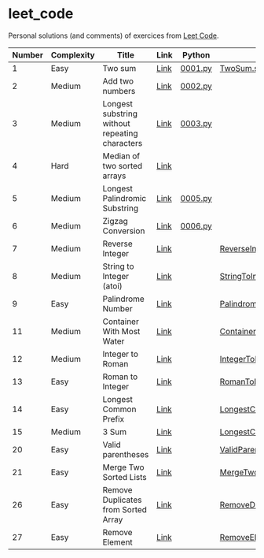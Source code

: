 # leet_code

Personal solutions (and comments) of exercices from [Leet Code](https://leetcode.com).

| Number | Complexity | Title                                          | Link                                                                                            | Python                                       | Scala                                                                                                   |
|--------|------------|------------------------------------------------|-------------------------------------------------------------------------------------------------|----------------------------------------------|---------------------------------------------------------------------------------------------------------|
| 1      | Easy       | Two sum                                        | [Link](https://leetcode.com/problems/two-sum/description/)                                      | [0001.py](../master/src/main/python/0001.py) | [TwoSum.scala](../master/src/main/scala/TwoSum.scala)                                                   |
| 2      | Medium     | Add two numbers                                | [Link](https://leetcode.com/problems/add-two-numbers/description/)                              | [0002.py](../master/src/main/python/0002.py) | []()                                                                                                    |
| 3      | Medium     | Longest substring without repeating characters | [Link](https://leetcode.com/problems/longest-substring-without-repeating-characters/description/) | [0003.py](../master/src/main/python/0003.py) | []()                                                                                                    |
| 4      | Hard       | Median of two sorted arrays                    | [Link](https://leetcode.com/problems/median-of-two-sorted-arrays/description/)                  | [](../master/src/main/python/0004.py)        | []()                                                                                                    |
| 5      | Medium     | Longest Palindromic Substring                  | [Link](https://leetcode.com/problems/longest-substring-without-repeating-characters/description/) | [0005.py](../master/src/main/python/0005.py) | []()                                                                                                    |
| 6      | Medium     | Zigzag Conversion                              | [Link](https://leetcode.com/problems/zigzag-conversion/description/)                            | [0006.py](../master/src/main/python/0006.py) | []()                                                                                                    |
| 7      | Medium     | Reverse Integer                                | [Link](https://leetcode.com/problems/reverse-integer)                              | [](../master/src/main/python/0007.py)        | [ReverseInteger.scala](../master/src/main/scala/ReverseInteger.scala)                                   |
| 8      | Medium     | String to Integer (atoi)                       | [Link](https://leetcode.com/problems/string-to-integer-atoi)                              | [](../master/src/main/python/0008.py)        | [StringToInteger.scala](../master/src/main/scala/StringToInteger.scala)                                 |
| 9      | Easy       | Palindrome Number                              | [Link](https://leetcode.com/problems/palindrome-number/description/)                            | [](../master/src/main/python/0009.py)        | [PalindromeNumber.scala](../master/src/main/scala/PalindromeNumber.scala)                               |
| 11     | Medium     | Container With Most Water                      | [Link](https://leetcode.com/problems/container-with-most-water)                             | [](../master/src/main/python/0011.py)        | [ContainerWithMostWater.scala](../master/src/main/scala/ContainerWithMostWater.scala)                   |
| 12     | Medium     | Integer to Roman                               | [Link](https://leetcode.com/problems/integer-to-roman/description/)                             | [](../master/src/main/python/0012.py)        | [IntegerToRoman.scala](../master/src/main/scala/IntegerToRoman.scala)                                   |
| 13     | Easy       | Roman to Integer                               | [Link](https://leetcode.com/problems/roman-to-integer/description)                              | [](../master/src/main/python/0013.py)        | [RomanToInteger.scala](../master/src/main/scala/RomanToInteger.scala)                                   |
| 14     | Easy       | Longest Common Prefix                          | [Link](https://leetcode.com/problems/longest-common-prefix/description)                         | [](../master/src/main/python/0014.py)        | [LongestCommonPrefix.scala](../master/src/main/scala/LongestCommonPrefix.scala)                         |
| 15     | Medium     | 3 Sum                                          | [Link](https://leetcode.com/problems/3sum/description)                         | [](../master/src/main/python/0015.py)        | [LongestCommonPrefix.scala](../master/src/main/scala/ThreeSum.scala)                                    |
| 20     | Easy       | Valid parentheses                              | [Link](https://leetcode.com/problems/valid-parentheses/description)                             | [](../master/src/main/python/0020.py)        | [ValidParentheses.scala](../master/src/main/scala/ValidParentheses.scala)                               |
| 21     | Easy       | Merge Two Sorted Lists                         | [Link](https://leetcode.com/problems/merge-two-sorted-lists/description)                        | [](../master/src/main/python/0021.py)        | [MergeTwoSortedLists.scala](../master/src/main/scala/MergeTwoSortedLists.scala)                         |
| 26     | Easy       | Remove Duplicates from Sorted Array            | [Link](https://leetcode.com/problems/remove-duplicates-from-sorted-array/description)           | [](../master/src/main/python/0026.py)        | [RemoveDuplicatesFromSortedArray.scala](../master/src/main/scala/RemoveDuplicatesFromSortedArray.scala) |
| 27     | Easy       | Remove Element                                 | [Link](https://leetcode.com/problems/remove-element/description)                                | [](../master/src/main/python/0027.py)        | [RemoveElement.scala](../master/src/main/scala/RemoveElement.scala)                                     |
